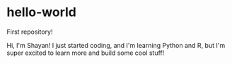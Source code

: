 # hello-world
First repository!

Hi, I'm Shayan! I just started coding, and I'm learning Python and R, but I'm super excited to learn more and build some cool stuff!

